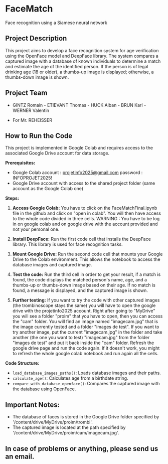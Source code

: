 # FaceMatch
Face recognition using a Siamese neural network

## Project Description

This project aims to develop a face recognition system for age verification using the OpenFace model and DeepFace library. The system compares a captured image with a database of known individuals to determine a match and estimate the age of the identified person. If the person is of legal drinking age (18 or older), a thumbs-up image is displayed; otherwise, a thumbs-down image is shown.

## Project Team

- GINTZ Romain - ETIEVANT Thomas - HUCK Alban - BRUN Karl - WERNER Valentin
  
- For Mr. REHEISSER

## How to Run the Code

This project is implemented in Google Colab and requires access to the associated Google Drive account for data storage.

**Prerequisites:**

- Google Colab account : projetinfo2025@gmail.com	password : INFOPROJET2025!
- Google Drive account with access to the shared project folder (same account as the Google Colab one)

**Steps:**

1. **Access Google Colab:** You have to click on the FaceMatchFinal.ipynb file in the github and click on "open in colab". You will then have access to the whole code divided in three cells. WARNING : You have to be log in on google colab and on google drive with the account provided and not your personal one.
   
2. **Install DeepFace:** Run the first code cell that installs the DeepFace library. This library is used for face recognition tasks.
   
3. **Mount Google Drive:** Run the second code cell that mounts your Google Drive to the Colab environment. This allows the notebook to access the database images and captured image.
   
4. **Test the code:** Run the third cell in order to get your result, if a match is found, the code displays the matched person's name, age, and a thumbs-up or thumbs-down image based on their age. If no match is found, a message is displayed, and the captured image is shown.
   
5. **Further testing:** If you want to try the code with other captured images (the trombinoscope stays the same) you will have to open the google drive with the projetinfo2025 account. Right after going to "MyDrive" you will see a folder "proim" that you have to open, then you can access the "cam" folder. You will find an image named "imagecam.jpg" that is the image currently tested and a folder "images de test". If you want to try another image, put the current "imagecam.jpg" in the folder and take another (the one you want to test) "imagecam.jpg" from the folder "images de test" and put it back inside the "cam" folder. Refresh the google drive page and run the code again. If it doesn't work, you might to refresh the whole google colab notebook and run again all the cells.  


**Code Structure:**

- `load_database_images_paths()`: Loads database images and their paths.
- `calculate_age()`: Calculates age from a birthdate string.
- `compare_with_database_openface()`: Compares the captured image with the database using OpenFace.

## Important Notes:

- The database of faces is stored in the Google Drive folder specified by '/content/drive/MyDrive/proim/trombi'.
- The captured image is located at the path specified by '/content/drive/MyDrive/proim/cam/imagecam.jpg'.

## In case of problems or anything, please send us an email.
